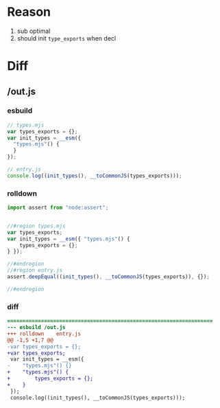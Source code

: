 # Reason
1. sub optimal
2. should init `type_exports` when decl
# Diff
## /out.js
### esbuild
```js
// types.mjs
var types_exports = {};
var init_types = __esm({
  "types.mjs"() {
  }
});

// entry.js
console.log((init_types(), __toCommonJS(types_exports)));
```
### rolldown
```js
import assert from "node:assert";


//#region types.mjs
var types_exports;
var init_types = __esm({ "types.mjs"() {
	types_exports = {};
} });

//#endregion
//#region entry.js
assert.deepEqual((init_types(), __toCommonJS(types_exports)), {});

//#endregion
```
### diff
```diff
===================================================================
--- esbuild	/out.js
+++ rolldown	entry.js
@@ -1,5 +1,7 @@
-var types_exports = {};
+var types_exports;
 var init_types = __esm({
-    "types.mjs"() {}
+    "types.mjs"() {
+        types_exports = {};
+    }
 });
 console.log((init_types(), __toCommonJS(types_exports)));

```